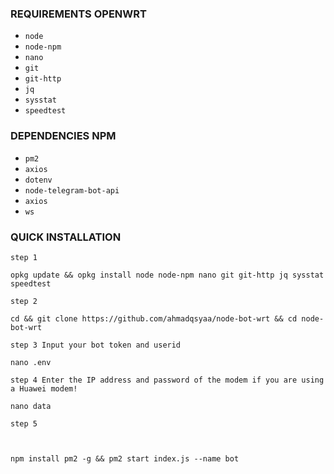 ### REQUIREMENTS OPENWRT

* `node`
* `node-npm`
* `nano`
* `git`
* `git-http`
* `jq`
* `sysstat`
* `speedtest`

### DEPENDENCIES NPM

* `pm2`
* `axios`
* `dotenv`
* `node-telegram-bot-api`
* `axios`
*  `ws`

### QUICK INSTALLATION
`step 1`

```
opkg update && opkg install node node-npm nano git git-http jq sysstat speedtest
```
`step 2`

```
cd && git clone https://github.com/ahmadqsyaa/node-bot-wrt && cd node-bot-wrt
```
`step 3 Input your bot token and userid`
```
nano .env
```
`step 4 Enter the IP address and password of the modem if you are using a Huawei modem!`
```
nano data
```
`step 5`

```


```


```
npm install pm2 -g && pm2 start index.js --name bot
```
